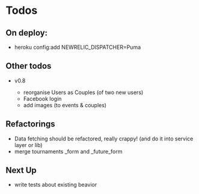 Todos
====================

On deploy:
---------------------
  - heroku config:add NEWRELIC_DISPATCHER=Puma

Other todos
---------------------

  - v0.8

    - reorganise Users as Couples (of two new users)
    - Facebook login
    - add images (to events & couples)

Refactorings
---------------------
  - Data fetching should be refactored, really crappy! (and do it into service layer or lib)
  - merge tournaments _form and _future_form


Next Up
---------------------
  - write tests about existing beavior